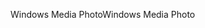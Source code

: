 <span data-ttu-id="8d052-101">Windows Media Photo</span><span class="sxs-lookup"><span data-stu-id="8d052-101">Windows Media Photo</span></span>